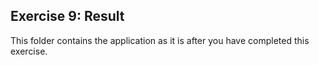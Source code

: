## Exercise 9: Result ##
This folder contains the application as it is after you have completed this exercise.